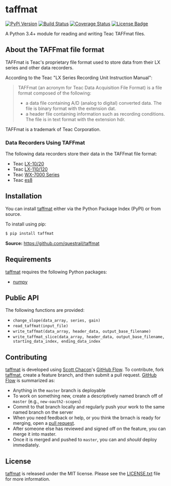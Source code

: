 # taffmat

[![PyPi Version][pypi ver image]][pypi ver link]
[![Build Status][travis image]][travis link]
[![Coverage Status][coveralls image]][coveralls link]
[![License Badge][license image]][LICENSE.txt]

A Python 3.4+ module for reading and writing Teac TAFFmat files.

## About the TAFFmat file format

TAFFmat is Teac's proprietary file format used to store data from their
LX series and other data recorders.

According to the Teac "LX Series Recording Unit Instruction Manual":

>  TAFFmat (an acronym for Teac Data Acquisition File Format) is a
>  file format composed of the following:
>
>  * a data file containing A/D (analog to digital) converted data. The
>    file is binary format with the extension dat.
>  * a header file containing information such as recording
>    conditions. The file is in text format with the extension hdr.

TAFFmat is a trademark of Teac Corporation.

### Data Recorders Using TAFFmat

The following data recorders store their data in the TAFFmat file format:

* Teac [LX-10/20][]
* Teac [LX-110/120][]
* Teac [WX-7000 Series][]
* Teac [es8][]

## Installation

You can install [taffmat][] either via the Python Package Index (PyPI)
or from source.

To install using pip:

```bash
$ pip install taffmat
```

**Source:** https://github.com/questrail/taffmat

## Requirements

[taffmat][] requires the following Python packages:

* [numpy][]

## Public API

The following functions are provided:

- `change_slope(data_array, series, gain)`
- `read_taffmat(input_file)`
- `write_taffmat(data_array, header_data, output_base_filename)`
- `write_taffmat_slice(data_array, header_data, output_base_filename,
                       starting_data_index, ending_data_index`




## Contributing

[taffmat][] is developed using [Scott Chacon][]'s [GitHub Flow][]. To
contribute, fork [taffmat][], create a feature branch, and then submit
a pull request.  [GitHub Flow][] is summarized as:

- Anything in the `master` branch is deployable
- To work on something new, create a descriptively named branch off of
  `master` (e.g., `new-oauth2-scopes`)
- Commit to that branch locally and regularly push your work to the same
  named branch on the server
- When you need feedback or help, or you think the brnach is ready for
  merging, open a [pull request][].
- After someone else has reviewed and signed off on the feature, you can
  merge it into master.
- Once it is merged and pushed to `master`, you can and *should* deploy
  immediately.

## License

[taffmat][] is released under the MIT license. Please see the
[LICENSE.txt][] file for more information.

[coveralls image]: http://img.shields.io/coveralls/questrail/taffmat/master.svg
[coveralls link]: https://coveralls.io/r/questrail/taffmat
[es8]: http://teac-ipd.com/data-recorders/es8/
[github flow]: http://scottchacon.com/2011/08/31/github-flow.html
[LICENSE.txt]: https://github.com/questrail/taffmat/blob/master/LICENSE.txt
[license image]: http://img.shields.io/pypi/l/taffmat.svg
[LX-10/20]: http://www.teac.co.jp/en/industry/measurement/datarecorder/lx10/index.html
[LX-110/120]: http://teac-ipd.com/data-recorders/lx-110120/
[numpy]: http://www.numpy.org
[pull request]: https://help.github.com/articles/using-pull-requests
[pypi ver image]: http://img.shields.io/pypi/v/taffmat.svg
[pypi ver link]: https://pypi.python.org/pypi/taffmat/
[scott chacon]: http://scottchacon.com/about.html
[taffmat]: https://github.com/questrail/taffmat
[travis image]: http://img.shields.io/travis/questrail/taffmat/master.svg
[travis link]: https://travis-ci.org/questrail/taffmat
[WX-7000 Series]: http://teac-ipd.com/wx-7000/
